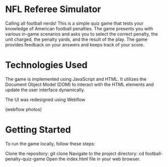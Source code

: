 # NFL Referee Simulator

Calling all football nerds! This is a simple quiz game that tests your knowledge of American football penalties. The game presents you with various in-game scenarios and asks you to select the correct penalty, the unit charged, the penalty yards, and the result of the play. The game provides feedback on your answers and keeps track of your score.

# Technologies Used

The game is implemented using JavaScript and HTML. It utilizes the Document Object Model (DOM) to interact with the HTML elements and update the user interface dynamically.

The UI was redesigned using Webflow

(webflow photos)

# Getting Started

To run the game locally, follow these steps:

Clone the repository: git clone <repository-url>
Navigate to the project directory: cd football-penalty-quiz-game
Open the index.html file in your web browser.
